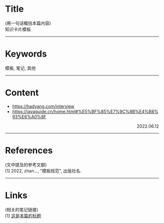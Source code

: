 # Title

(用一句话概括本篇内容)  
知识卡片模板 

---

# Keywords

模板, 笔记, 其他

---
# Content

- https://hadyang.com/interview
- https://javaguide.cn/home.html#%E5%BF%85%E7%9C%8B%E4%B8%93%E6%A0%8F


<p align="right">2022.06.12</p>

---
# References

(文中提及的参考文献)  
[1] 2022, zhan..., "模板规范", 出版社名.

---
# Links

(相关的笔记链接)  
[1] [这是本篇的标题](./template.md)



